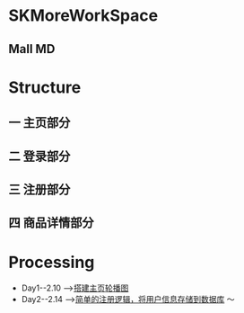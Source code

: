 # SKMoreWorkSpace
## Mall MD
# Structure  
## 一 主页部分  
## 二 登录部分  
## 三 注册部分  
## 四 商品详情部分  




# Processing 
* Day1--2.10 -->[搭建主页轮播图](https://github.com/AlexanderYeah/SKMoreWorkSpace/blob/master/Day1/day1.md)
* Day2--2.14 -->[简单的注册逻辑，将用户信息存储到数据库](https://github.com/AlexanderYeah/SKMoreWorkSpace/blob/master/Day2/day2.md)
～ 

